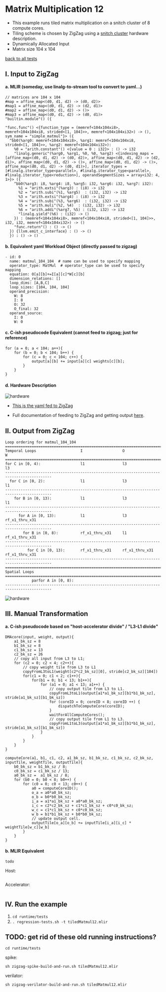 # Matrix Multiplication 12

- This example runs tiled matrix multiplication on a snitch cluster of 8 compute cores.
- Tiling scheme is chosen by ZigZag using a [snitch cluster](https://github.com/EmilySillars/zigzag/blob/manual-examples/zigzag/inputs/hardware/snitch-cluster-only-integers.yaml) hardware description.
- Dynamically Allocated Input
- Matrix size 104 x 104

[back to all tests](../../../zigzag-fork/README.md#Examples)

## I. Input to ZigZag

#### a. MLIR (someday, use linalg-to-stream tool to convert to yaml...)

```
// matrices are 104 x 104
#map = affine_map<(d0, d1, d2) -> (d0, d2)>
#map1 = affine_map<(d0, d1, d2) -> (d2, d1)>
#map2 = affine_map<(d0, d1, d2) -> ()>
#map3 = affine_map<(d0, d1, d2) -> (d0, d1)>
"builtin.module"() ({
 
"func.func"() <{function_type = (memref<104x104xi8>, memref<104x104xi8, strided<[1, 104]>>, memref<104x104xi32>) -> (), sym_name = "simple_matmul"}> ({
  ^bb0(%arg0: memref<104x104xi8>, %arg1: memref<104x104xi8, strided<[1, 104]>>, %arg2: memref<104x104xi32>):
    %0 = "arith.constant"() <{value = 0 : i32}> : () -> i32
    "linalg.generic"(%arg0, %arg1, %0, %0, %arg2) <{indexing_maps = [affine_map<(d0, d1, d2) -> (d0, d2)>, affine_map<(d0, d1, d2) -> (d2, d1)>, affine_map<(d0, d1, d2) -> ()>, affine_map<(d0, d1, d2) -> ()>, affine_map<(d0, d1, d2) -> (d0, d1)>], iterator_types = [#linalg.iterator_type<parallel>, #linalg.iterator_type<parallel>, #linalg.iterator_type<reduction>], operandSegmentSizes = array<i32: 4, 1>}> ({
    ^bb0(%arg3: i8, %arg4: i8, %arg5: i32, %arg6: i32, %arg7: i32):
      %1 = "arith.extsi"(%arg3) : (i8) -> i32
      %2 = "arith.subi"(%1, %arg5)  : (i32, i32) -> i32
      %3 = "arith.extsi"(%arg4) : (i8) -> i32
      %4 = "arith.subi"(%3, %arg6)  : (i32, i32) -> i32
      %5 = "arith.muli"(%2, %4)  : (i32, i32) -> i32
      %6 = "arith.addi"(%arg7, %5) : (i32, i32) -> i32
      "linalg.yield"(%6) : (i32) -> ()
    }) : (memref<104x104xi8>, memref<104x104xi8, strided<[1, 104]>>, i32, i32, memref<104x104xi32>) -> ()
    "func.return"() : () -> ()
  }) {llvm.emit_c_interface} : () -> ()
  }) : () -> ()
```

#### b. Equivalent yaml Workload Object (directly passed to zigzag)

```
- id: 0 
  name: matmul_104_104  # name can be used to specify mapping
  operator_type: MatMul  # operator_type can be used to specify mapping
  equation: O[a][b]+=I[a][c]*W[c][b]
  dimension_relations: []
  loop_dims: [A,B,C]
  loop_sizes: [104, 104, 104]
  operand_precision:
    W: 8
    I: 8
    O: 32
    O_final: 32
  operand_source:
    I: 0
    W: 0
```

#### c. C-ish pseudocode Equivalent (cannot feed to zigzag; just for reference)

```
for (a = 0; a < 104; a++){
	for (b = 0; b < 104; b++) {
		for (c = 0; c < 104; c++) {
			output[a][b] += input[a][c] weights[c][b];		
		}
	}
}
```

#### d. Hardware Description

![hardware](../../../zigzag-fork/pngs/snitch-cluster-ints.png)

- [This is the yaml fed to ZigZag](https://github.com/EmilySillars/zigzag/blob/manual-examples/zigzag/inputs/hardware/snitch-cluster-only-integers.yaml)

- Full documentation of feeding to ZigZag and getting output [here](https://github.com/EmilySillars/zigzag/blob/manual-examples/modeling-snitch-with-zigzag.md).

## II. Output from ZigZag

```
Loop ordering for matmul_104_104
===========================================================================================
Temporal Loops                    I                  O                  W                  
===========================================================================================
for C in [0, 4):                  l1                 l3                 l3                 
-------------------------------------------------------------------------------------------
  for C in [0, 2):                l1                 l3                 l1                 
-------------------------------------------------------------------------------------------
    for B in [0, 13):             l1                 l3                 l1                 
-------------------------------------------------------------------------------------------
      for A in [0, 13):           l1                 l3                 rf_x1_thru_x31     
-------------------------------------------------------------------------------------------
        for B in [0, 8):          rf_x1_thru_x31     l1                 rf_x1_thru_x31     
-------------------------------------------------------------------------------------------
          for C in [0, 13):       rf_x1_thru_x31     rf_x1_thru_x31     rf_x1_thru_x31     
-------------------------------------------------------------------------------------------
===========================================================================================
Spatial Loops                                                                              
===========================================================================================
            parfor A in [0, 8):                                                            
-------------------------------------------------------------------------------------------
```

![hardware](../../../zigzag-fork/pngs/host-acc-divide.png)

## III. Manual Transformation

#### a. C-ish pseudocode based on "host-accelerator divide" / "L3-L1 divide"

```
DMAcore(input, weight, output){
	a1_bk_sz = 8
	b1_bk_sz = 8
    c1_bk_sz = 13
    c2_bk_sz = 26	
	// copy all input from L3 to L1;
    for (c2 = 0; c2 < 4; c2++){
        // copy weight tile from L3 to L1
        copyFromL3toL1(weight[c2*c2_bk_sz][0], stride[c2_bk_sz][104])
        for(c1 = 0; c1 < 2; c1++){
            for(b1 = 0; b1 < 13; b1++){
                for (a1 = 0; a1 < 13; a1++) {
                    // copy output tile from L3 to L1.
                    copyFromL3toL1(output[a1*a1_bk_sz][b1*b1_bk_sz], stride[a1_bk_sz][b1_bk_sz])
                    for (coreID = 0; coreID < 8; coreID ++) {
                        dispatchToComputeCore(coreID);    
                    }
                    waitForAllComputeCores();
                    // copy output tile from L1 to L3.
                    copyFromL1toL3(output[a1*a1_bk_sz][b1*b1_bk_sz], stride[a1_bk_sz][b1_bk_sz])
                }
            }
        }
    }
}

computeCore(a1, b1, c1, c2, a1_bk_sz, b1_bk_sz, c1_bk_sz, c2_bk_sz, inputTile, weightTile, outputTile){
	b0_bk_sz = b1_bk_sz / 8;
	c0_bk_sz = c1_bk_sz / 13;
	a0_bk_sz =  a1_bk_sz / 8;
    for (b0 = 0; b0 < 8; b0++) {
        for (c0 = 0; c0 < 13; c0++) {
            a0 = computeCoreID();
            o_a = a0*a0_bk_sz;
            o_b = b0*b0_bk_sz;
            i_a = a1*a1_bk_sz + a0*a0_bk_sz;
            i_c = c2*c2_bk_sz + c1*c1_bk_sz + c0*c0_bk_sz;
            w_c = c1*c1_bk_sz + c0*c0_bk_sz;
            w_b = b1*b1_bk_sz + b0*b0_bk_sz;
            // update output cell.
            outputTile[o_a][o_b] += inputTile[i_a][i_c] * weightTile[w_c][w_b]
        }
    }
}
```

#### b. MLIR Equivalent

```
todo
```

Host:

```

```

Accelerator:

```

```

## IV. Run the example

1. `cd runtime/tests`
2. `. regression-tests.sh -t tiledMatmul12.mlir`

## TODO: get rid of these old running instructions?

```
cd runtime/tests
```

spike: 

```
sh zigzag-spike-build-and-run.sh tiledMatmul12.mlir
```

verilator:

```
sh zigzag-verilator-build-and-run.sh tiledMatmul12.mlir
```

